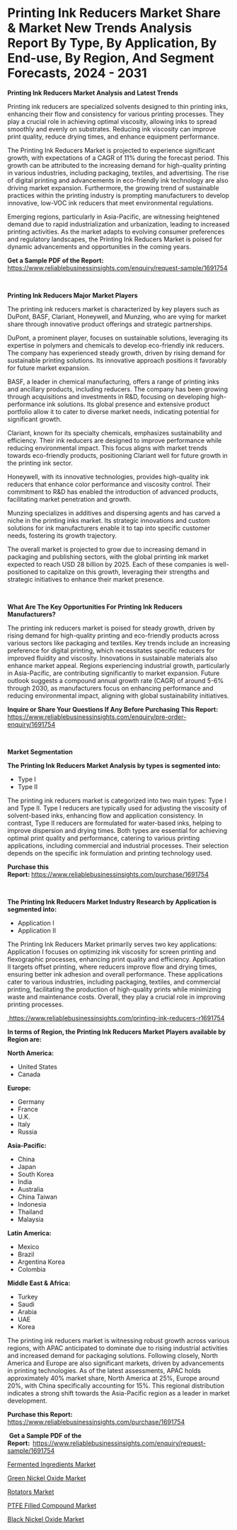<p><h1>Printing Ink Reducers Market Share & Market New Trends Analysis Report By Type, By Application, By End-use, By Region, And Segment Forecasts, 2024 - 2031</h1></p><p><strong>Printing Ink Reducers Market Analysis and Latest Trends</strong></p>
<p><p>Printing ink reducers are specialized solvents designed to thin printing inks, enhancing their flow and consistency for various printing processes. They play a crucial role in achieving optimal viscosity, allowing inks to spread smoothly and evenly on substrates. Reducing ink viscosity can improve print quality, reduce drying times, and enhance equipment performance.</p><p>The Printing Ink Reducers Market is projected to experience significant growth, with expectations of a CAGR of 11% during the forecast period. This growth can be attributed to the increasing demand for high-quality printing in various industries, including packaging, textiles, and advertising. The rise of digital printing and advancements in eco-friendly ink technology are also driving market expansion. Furthermore, the growing trend of sustainable practices within the printing industry is prompting manufacturers to develop innovative, low-VOC ink reducers that meet environmental regulations.</p><p>Emerging regions, particularly in Asia-Pacific, are witnessing heightened demand due to rapid industrialization and urbanization, leading to increased printing activities. As the market adapts to evolving consumer preferences and regulatory landscapes, the Printing Ink Reducers Market is poised for dynamic advancements and opportunities in the coming years.</p></p>
<p><strong>Get a Sample PDF of the Report:&nbsp;</strong> <a href="https://www.reliablebusinessinsights.com/enquiry/request-sample/1691754?utm_campaign=57&utm_medium=2&utm_source=Github&utm_content=ia&utm_term=18102024&utm_id=printing-ink-reducers">https://www.reliablebusinessinsights.com/enquiry/request-sample/1691754</a></p>
<p>&nbsp;</p>
<p><strong>Printing Ink Reducers Major Market Players</strong></p>
<p><p>The printing ink reducers market is characterized by key players such as DuPont, BASF, Clariant, Honeywell, and Munzing, who are vying for market share through innovative product offerings and strategic partnerships. </p><p>DuPont, a prominent player, focuses on sustainable solutions, leveraging its expertise in polymers and chemicals to develop eco-friendly ink reducers. The company has experienced steady growth, driven by rising demand for sustainable printing solutions. Its innovative approach positions it favorably for future market expansion.</p><p>BASF, a leader in chemical manufacturing, offers a range of printing inks and ancillary products, including reducers. The company has been growing through acquisitions and investments in R&D, focusing on developing high-performance ink solutions. Its global presence and extensive product portfolio allow it to cater to diverse market needs, indicating potential for significant growth.</p><p>Clariant, known for its specialty chemicals, emphasizes sustainability and efficiency. Their ink reducers are designed to improve performance while reducing environmental impact. This focus aligns with market trends towards eco-friendly products, positioning Clariant well for future growth in the printing ink sector.</p><p>Honeywell, with its innovative technologies, provides high-quality ink reducers that enhance color performance and viscosity control. Their commitment to R&D has enabled the introduction of advanced products, facilitating market penetration and growth.</p><p>Munzing specializes in additives and dispersing agents and has carved a niche in the printing inks market. Its strategic innovations and custom solutions for ink manufacturers enable it to tap into specific customer needs, fostering its growth trajectory.</p><p>The overall market is projected to grow due to increasing demand in packaging and publishing sectors, with the global printing ink market expected to reach USD 28 billion by 2025. Each of these companies is well-positioned to capitalize on this growth, leveraging their strengths and strategic initiatives to enhance their market presence.</p></p>
<p>&nbsp;</p>
<p><strong>What Are The Key Opportunities For Printing Ink Reducers Manufacturers?</strong></p>
<p><p>The printing ink reducers market is poised for steady growth, driven by rising demand for high-quality printing and eco-friendly products across various sectors like packaging and textiles. Key trends include an increasing preference for digital printing, which necessitates specific reducers for improved fluidity and viscosity. Innovations in sustainable materials also enhance market appeal. Regions experiencing industrial growth, particularly in Asia-Pacific, are contributing significantly to market expansion. Future outlook suggests a compound annual growth rate (CAGR) of around 5-6% through 2030, as manufacturers focus on enhancing performance and reducing environmental impact, aligning with global sustainability initiatives.</p></p>
<p><strong>Inquire or Share Your Questions If Any Before Purchasing This Report:</strong> <a href="https://www.reliablebusinessinsights.com/enquiry/pre-order-enquiry/1691754?utm_campaign=57&utm_medium=2&utm_source=Github&utm_content=ia&utm_term=18102024&utm_id=printing-ink-reducers">https://www.reliablebusinessinsights.com/enquiry/pre-order-enquiry/1691754</a></p>
<p>&nbsp;</p>
<p><strong>Market Segmentation</strong></p>
<p><strong>The Printing Ink Reducers Market Analysis by types is segmented into:</strong></p>
<p><ul><li>Type I</li><li>Type II</li></ul></p>
<p><p>The printing ink reducers market is categorized into two main types: Type I and Type II. Type I reducers are typically used for adjusting the viscosity of solvent-based inks, enhancing flow and application consistency. In contrast, Type II reducers are formulated for water-based inks, helping to improve dispersion and drying times. Both types are essential for achieving optimal print quality and performance, catering to various printing applications, including commercial and industrial processes. Their selection depends on the specific ink formulation and printing technology used.</p></p>
<p><strong>Purchase this Report:&nbsp;</strong><a href="https://www.reliablebusinessinsights.com/purchase/1691754?utm_campaign=57&utm_medium=2&utm_source=Github&utm_content=ia&utm_term=18102024&utm_id=printing-ink-reducers">https://www.reliablebusinessinsights.com/purchase/1691754</a></p>
<p>&nbsp;</p>
<p><strong>The Printing Ink Reducers Market Industry Research by Application is segmented into:</strong></p>
<p><ul><li>Application I</li><li>Application II</li></ul></p>
<p><p>The Printing Ink Reducers Market primarily serves two key applications: Application I focuses on optimizing ink viscosity for screen printing and flexographic processes, enhancing print quality and efficiency. Application II targets offset printing, where reducers improve flow and drying times, ensuring better ink adhesion and overall performance. These applications cater to various industries, including packaging, textiles, and commercial printing, facilitating the production of high-quality prints while minimizing waste and maintenance costs. Overall, they play a crucial role in improving printing processes.</p></p>
<p><a href="https://www.reliablebusinessinsights.com/printing-ink-reducers-r1691754?utm_campaign=57&utm_medium=2&utm_source=Github&utm_content=ia&utm_term=18102024&utm_id=printing-ink-reducers">&nbsp;https://www.reliablebusinessinsights.com/printing-ink-reducers-r1691754</a></p>
<p><strong>In terms of Region, the Printing Ink Reducers Market Players available by Region are:</strong></p>
<p>
    <p> <strong> North America: </strong>
        <ul>
            <li>United States</li>
            <li>Canada</li>
        </ul>
        </p> 
    <p> <strong> Europe: </strong>
        <ul>
            <li>Germany</li>
            <li>France</li>
            <li>U.K.</li>
            <li>Italy</li>
            <li>Russia</li>
        </ul>
        </p> 
    <p> <strong> Asia-Pacific: </strong>
        <ul>
            <li>China</li>
            <li>Japan</li>
            <li>South Korea</li>
            <li>India</li>
            <li>Australia</li>
            <li>China Taiwan</li>
            <li>Indonesia</li>
            <li>Thailand</li>
            <li>Malaysia</li>
        </ul>
        </p> 
    <p> <strong> Latin America: </strong>
        <ul>
            <li>Mexico</li>
            <li>Brazil</li>
            <li>Argentina Korea</li>
            <li>Colombia</li>
        </ul>
        </p> 
    <p> <strong> Middle East & Africa: </strong>
        <ul>
            <li>Turkey</li>
            <li>Saudi</li>
            <li>Arabia</li>
            <li>UAE</li>
            <li>Korea</li>
        </ul>
    </p>
    </p>
<p><p>The printing ink reducers market is witnessing robust growth across various regions, with APAC anticipated to dominate due to rising industrial activities and increased demand for packaging solutions. Following closely, North America and Europe are also significant markets, driven by advancements in printing technologies. As of the latest assessments, APAC holds approximately 40% market share, North America at 25%, Europe around 20%, with China specifically accounting for 15%. This regional distribution indicates a strong shift towards the Asia-Pacific region as a leader in market development.</p></p>
<p><strong>Purchase this Report: </strong><a href="https://www.reliablebusinessinsights.com/purchase/1691754?utm_campaign=57&utm_medium=2&utm_source=Github&utm_content=ia&utm_term=18102024&utm_id=printing-ink-reducers">https://www.reliablebusinessinsights.com/purchase/1691754</a></p>
<p>&nbsp;<strong>Get a Sample PDF of the Report:&nbsp;&nbsp;</strong><a href="https://www.reliablebusinessinsights.com/enquiry/request-sample/1691754?utm_campaign=57&utm_medium=2&utm_source=Github&utm_content=ia&utm_term=18102024&utm_id=printing-ink-reducers">https://www.reliablebusinessinsights.com/enquiry/request-sample/1691754</a></p>
<p><strong></strong></p>
<p><p><a href="https://github.com/tenoreduwagley4rt/Market-Research-Report-List-1/blob/main/fermented-ingredients-market.md?utm_campaign=57&utm_medium=2&utm_source=Github&utm_content=ia&utm_term=18102024&utm_id=printing-ink-reducers">Fermented Ingredients Market</a></p><p><a href="https://www.linkedin.com/pulse/green-nickel-oxide-market-global-insights-sales-trends-2024-omiwc?utm_campaign=57&utm_medium=2&utm_source=Github&utm_content=ia&utm_term=18102024&utm_id=printing-ink-reducers">Green Nickel Oxide Market</a></p><p><a href="https://issuu.com/reportprime-2/docs/rotators-market-size-2030.pptx_05e22c2c2c31a6?utm_campaign=57&utm_medium=2&utm_source=Github&utm_content=ia&utm_term=18102024&utm_id=printing-ink-reducers">Rotators Market</a></p><p><a href="https://github.com/diedrer4btm/Market-Research-Report-List-1/blob/main/ptfe-filled-compound-market.md?utm_campaign=57&utm_medium=2&utm_source=Github&utm_content=ia&utm_term=18102024&utm_id=printing-ink-reducers">PTFE Filled Compound Market</a></p><p><a href="https://www.linkedin.com/pulse/top-trends-transforming-black-nickel-oxide-market-2024-2031-x1nyf?utm_campaign=57&utm_medium=2&utm_source=Github&utm_content=ia&utm_term=18102024&utm_id=printing-ink-reducers">Black Nickel Oxide Market</a></p></p>